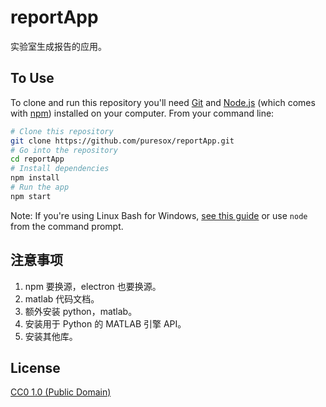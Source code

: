# reportApp

实验室生成报告的应用。

## To Use

To clone and run this repository you'll need [Git](https://git-scm.com) and [Node.js](https://nodejs.org/en/download/) (which comes with [npm](http://npmjs.com)) installed on your computer. From your command line:

```bash
# Clone this repository
git clone https://github.com/puresox/reportApp.git
# Go into the repository
cd reportApp
# Install dependencies
npm install
# Run the app
npm start
```

Note: If you're using Linux Bash for Windows, [see this guide](https://www.howtogeek.com/261575/how-to-run-graphical-linux-desktop-applications-from-windows-10s-bash-shell/) or use `node` from the command prompt.

## 注意事项

1. npm 要换源，electron 也要换源。
2. matlab 代码文档。
3. 额外安装 python，matlab。
4. 安装用于 Python 的 MATLAB 引擎 API。
5. 安装其他库。

## License

[CC0 1.0 (Public Domain)](LICENSE.md)
